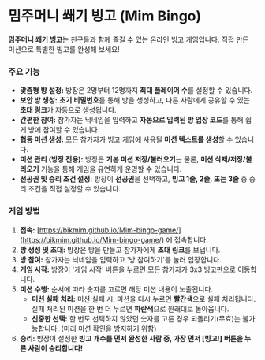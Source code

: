 # 밈주머니 쐐기 빙고 (Mim Bingo)

**밈주머니 쐐기 빙고**는 친구들과 함께 즐길 수 있는 온라인 빙고 게임입니다. 직접 만든 미션으로 특별한 빙고를 완성해 보세요!

### 주요 기능

* **맞춤형 방 설정:** 방장은 2명부터 12명까지 **최대 플레이어 수**를 설정할 수 있습니다.
* **보안 방 생성:** **초기 비밀번호**를 통해 방을 생성하고, 다른 사람에게 공유할 수 있는 **초대 링크**가 자동으로 생성됩니다.
* **간편한 참여:** 참가자는 닉네임을 입력하고 **자동으로 입력된 방 입장 코드**를 통해 쉽게 방에 참여할 수 있습니다.
* **협동 미션 생성:** 모든 참가자가 빙고 게임에 사용될 **미션 텍스트를 생성**할 수 있습니다.
* **미션 관리 (방장 전용):** 방장은 **기본 미션 저장/불러오기**는 물론, **미션 삭제/저장/불러오기** 기능을 통해 게임을 유연하게 운영할 수 있습니다.
* **선공권 및 승리 조건 설정:** 방장이 **선공권**을 선택하고, **빙고 1줄, 2줄, 또는 3줄** 중 승리 조건을 직접 설정할 수 있습니다.

### 게임 방법

1.  **접속:** [https://bikmim.github.io/Mim-bingo-game/](https://bikmim.github.io/Mim-bingo-game/) 에 접속합니다.
2.  **방 생성 및 초대:** 방장은 방을 만들고 참가자에게 **초대 링크**를 보냅니다.
3.  **방 참여:** 참가자는 닉네임을 입력하고 '방 참여하기'를 눌러 입장합니다.
4.  **게임 시작:** 방장이 '게임 시작' 버튼을 누르면 모든 참가자가 3x3 빙고판으로 이동합니다.
5.  **미션 수행:** 순서에 따라 숫자를 고르면 해당 미션 내용이 노출됩니다.
    * **미션 실패 처리:** 미션 실패 시, 미션을 다시 누르면 **빨간색**으로 실패 처리됩니다. 실패 처리된 미션을 한 번 더 누르면 **파란색**으로 원래대로 돌아옵니다.
    * **신중한 선택:** 한 번도 선택하지 않았던 숫자를 고른 경우 되돌리기(무효)는 불가능합니다. (미리 미션 확인을 방지하기 위함)
6.  **승리:** 방장이 설정한 **빙고 개수를 먼저 완성한 사람 중, 가장 먼저 [빙고!] 버튼을 누른 사람이 승리합니다!**
